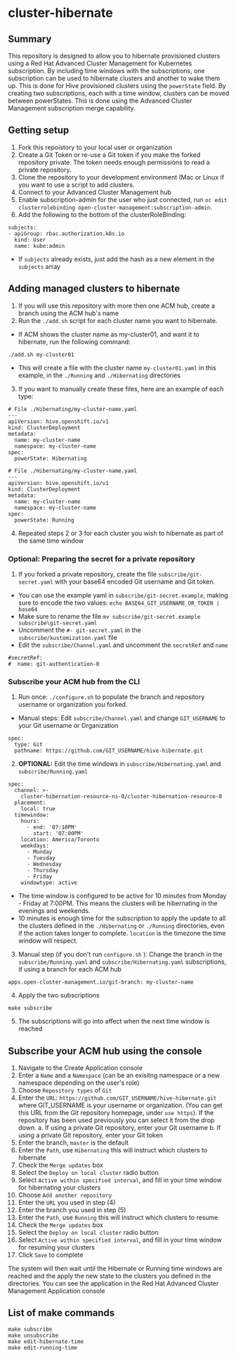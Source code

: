 # cluster-hibernate

## Summary
This repository is designed to allow you to hibernate provisioned clusters using a Red Hat Advanced Cluster Management for Kubernetes subscription. By including time
windows with the subscriptions, one subscription can be used to hibernate clusters and another to wake them up. This is done for Hive provisioned clusters using the `powerState` field.
By creating two subscriptions, each with a time window, clusters can be moved between powerStates. This is done using the Advanced Cluster Management subscription merge capability.

## Getting setup
1. Fork this repoistory to your local user or organization
2. Create a Git Token or re-use a Git token if you make the forked repository private. The token needs enough permissions to read a private repository.
3. Clone the repository to your development environment (Mac or Linux if you want to use a script to add clusters.
4. Connect to your Advanced Cluster Management hub
5. Enable subscription-admin for the user who just connected, run `oc edit clusterrolebinding open-cluster-management:subscription-admin`.
6. Add the following to the bottom of the clusterRoleBinding:
```
subjects:
- apiGroup: rbac.authorization.k8s.io
  kind: User
  name: kube:admin
```
  - If `subjects` already exists, just add the hash as a new element in the `subjects` array
## Adding managed clusters to hibernate
1. If you will use this repository with more then one ACM hub, create a branch using the ACM hub's name
2. Run the `./add.sh` script for each cluster name you want to hibernate.
  - If ACM shows the cluster name as my-cluster01, and want it to hibernate, run the following command:
  ```
  ./add.sh my-cluster01
  ```
  - This will create a file with the cluster name `my-cluster01.yaml` in this example, in the `./Running` and `./Hibernating` directories
3. If you want to manually create these files, here are an example of each type:
```
# File ./Hibernating/my-cluster-name.yaml
---
apiVersion: hive.openshift.io/v1
kind: ClusterDeployment
metadata:
  name: my-cluster-name
  namespace: my-cluster-name
spec:
  powerState: Hibernating
```
```
# File ./Hibernating/my-cluster-name.yaml
---
apiVersion: hive.openshift.io/v1
kind: ClusterDeployment
metadata:
  name: my-cluster-name
  namespace: my-cluster-name
spec:
  powerState: Running
```
4. Repeated steps 2 or 3 for each cluster you wish to hibernate as part of the same time window

### Optional: Preparing the secret for a private repository
1. If you forked a private repository, create the file `subscribe/git-secret.yaml` with your base64 encoded Git username and Git token.
  - You can use the example yaml in `subscribe/git-secret.example`, making sure to encode the two values: `echo BASE64_GIT_USERNAME_OR_TOKEN | base64`
  - Make sure to rename the file `mv subscribe/git-secret.example subscribe\git-secret.yaml`
  - Uncomment the `#- git-secret.yaml` in the `subscribe/kustomization.yaml` file
  - Edit the `subscribe/Channel.yaml` and uncomment the `secretRef` and `name`
  ```
  #secretRef:
  #  name: git-authentication-0
  ```

### Subscribe your ACM hub from the CLI
1. Run once: `./configure.sh` to populate the branch and repository username or organization you forked. 
  - Manual steps: Edit `subscribe/Channel.yaml` and change `GIT_USERNAME` to your Git username or Organization
```
spec:
  type: Git
  pathname: https://github.com/GIT_USERNAME/hive-hibernate.git
```
2. **OPTIONAL:** Edit the time windows in `subscribe/Hibernating.yaml` and `subscribe/Running.yaml`
```
spec:
  channel: >-
    cluster-hibernation-resource-ns-0/cluster-hibernation-resource-0
  placement:
    local: true
  timewindow:
    hours:
      - end: '07:10PM'
        start: '07:00PM'
    location: America/Toronto
    weekdays:
      - Monday
      - Tuesday
      - Wednesday
      - Thursday
      - Friday
    windowtype: active
```
  - The time window is configured to be active for 10 minutes from Monday - Friday at 7:00PM. This means the clusters will be hibernating in the evenings and weekends.
  - 10 minutes is enough time for the subscription to apply the update to all the clusters defined in the `./Hibernating` or `./Running` directories, even if the action takes longer to complete.  `location` is the timezone the time window will respect.
3. Manual step (if you don't run `configure.sh` ): Change the branch in the `subscribe/Running.yaml` and `subscribe/Hibernating.yaml` subscriptions, if using a branch for each ACM hub
```
apps.open-cluster-management.io/git-branch: my-cluster-name
```
4. Apply the two subscriptions
```
make subscribe
```
5. The subscriptions will go into affect when the next time window is reached

## Subscribe your ACM hub using the console
1. Navigate to the Create Application console
2. Enter a `Name` and a `Namespace` (can be an exisitng namespace or a new namespace depending on the user's role)
3. Choose `Repository types` of `Git`
4. Enter the `URL`: `https://github.com/GIT_USERNAME/hive-hibernate.git` where GIT_USERNAME is your username or organization. (You can get this URL from the Git repository homepage, under `use https`). If the repository has been used previously you can select it from the drop down.
  a. If using a private Git repository, enter your Git username
  b. If using a private Git repository, enter your Git token
5. Enter the branch, `master` is the default
6. Enter the `Path`, use `Hibernating` this will instruct which clusters to hibernate
7. Check the `Merge updates` box
8. Select the `Deploy on local cluster`  radio button
9. Select `Active within specified interval`, and fill in your time window for hibernating your clusters
10. Choose `Add another repository`
11. Enter the `URL` you used in step (4)
12. Enter the branch you used in step (5)
13. Enter the `Path`, use `Running` this will instruct which clusters to resume
14. Check the `Merge updates` box
15. Select the `Deploy on local cluster` radio button
16. Select `Active within specified interval`, and fill in your time window for resuming your clusters
17. Click `Save` to complete

The system will then wait until the Hibernate or Running time windows are reached and the apply the new state to the clusters you defined in the directories. You can see the application in the Red Hat Advanced Cluster Management Application console

## List of make commands
```
make subscribe
make unsubscribe
make edit-hibernate-time
make edit-running-time
```